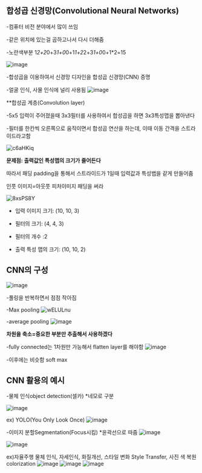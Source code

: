 
## 합성곱 신경망(Convolutional Neural Networks)

-컴퓨터 비전 분야에서 많이 쓰임

-같은 위치에 있는걸 곱하고나서 다시 더해줌 

-노란색부분 1*2+2*0+3*1+0*0+1*1+2*2+3*1+0*0+1*2=15

![image](https://user-images.githubusercontent.com/88616282/204298190-9a686a34-180f-4b4f-8a96-5b5f90cc5073.png)

-합성곱을 이용하여서 신경망 디자인을 합성곱 신경망(CNN) 증명

-얼굴 인식, 사물 인식에 널리 사용됨 
![image](https://user-images.githubusercontent.com/88616282/204298650-90f9a4b0-c83d-4ec9-bc2a-63f1562cfdb9.png)

**합성곱 계층(Convolution layer)

-5x5 입력이 주어졌을때 3x3필터를 사용하여서 합성곱을 하면 3x3특성맵을 뽑아낸다

-필터를 한칸씩 오른쪽으로 움직이면서 합성곱 연산을 하는데, 이때 이동 간격을 스트라이드라고함 

![c6aHKiq](https://user-images.githubusercontent.com/88616282/204299794-06dd3542-9a96-46d6-a55f-9a7a5dd45521.gif)

**문제점: 출력값인 특성맵의 크기가 줄어든다**

따라서 패딩 padding을 통해서 스트라이드가 1일때 입력값과 특성뱁을 같게 만들어줌

인풋 이미지=아웃풋 피처이미지 패딩을 써라 

![8xsPS8Y](https://user-images.githubusercontent.com/88616282/204303319-42630143-95ce-4116-bec1-1dbcc8b89cd4.gif)

- 입력 이미지 크기: (10, 10, 3)

- 필터의 크기: (4, 4, 3)

- 필터의 개수 :2

- 출력 특성 맵의 크기: (10, 10, 2)

## CNN의 구성 

![image](https://user-images.githubusercontent.com/88616282/204303787-6b7961d6-aae1-4ae4-8e8a-7f0339123371.png)

-풀링을 반복하면서 점점 작아짐 

-Max pooling
![wELULnu](https://user-images.githubusercontent.com/88616282/204306615-2281d754-2b7a-4d1a-9736-3595db76d56c.gif)

-average pooling
![image](https://user-images.githubusercontent.com/88616282/204306802-91d64798-751b-43a2-b5ed-70dd22f423b4.png)

**차원을 축소=중요한 부분만 추출해서 사용하겠다**

-fully connected는 1차원만 가능해서 flatten layer를 해야함 
![image](https://user-images.githubusercontent.com/88616282/204307171-1fb98b34-aeca-4068-90f0-e76e9bce15e0.png)

-이후에는 비슷함 soft max

## CNN 활용의 예시

-물체 인식object detection(셀카) *네모로 구분

![image](https://user-images.githubusercontent.com/88616282/204307483-05455bed-a8ac-45bb-a5e7-0d5bbc092b1d.png)

ex) YOLO(You Only Look Once)
![image](https://user-images.githubusercontent.com/88616282/204307573-cd91638b-62e1-41f4-862f-b5a898251b3a.png)

-이미지 분할Segmentation(Focus시킴) *윤곽선으로 따줌 
![image](https://user-images.githubusercontent.com/88616282/204307836-c4bb04de-f62a-4be1-a7ca-e2e0a58bd586.png)

![image](https://user-images.githubusercontent.com/88616282/204308010-8db7d861-9f60-4786-adf4-1832798fba94.png)

ex)자율주행 물체 인식, 자세인식, 화질개선, 스타일 변화 Style Transfer, 사진 색 복원 colorization
![image](https://user-images.githubusercontent.com/88616282/204308237-b43100f4-f7fd-410e-8a2c-66f0917e27f4.png)
![image](https://user-images.githubusercontent.com/88616282/204308375-7d29cc96-5638-40cf-81a0-dc20f2753dd4.png)
![image](https://user-images.githubusercontent.com/88616282/204308534-8d1f8fee-f9bc-42e9-81d3-71192a1ad07f.png)




